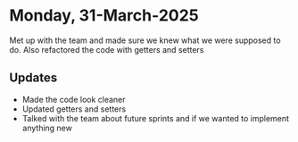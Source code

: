 # Monday, 31-March-2025
Met up with the team and made sure we knew what we were supposed to do. Also refactored the code with getters and setters

## Updates
- Made the code look cleaner 
- Updated getters and setters
- Talked with the team about future sprints and if we wanted to implement anything new

